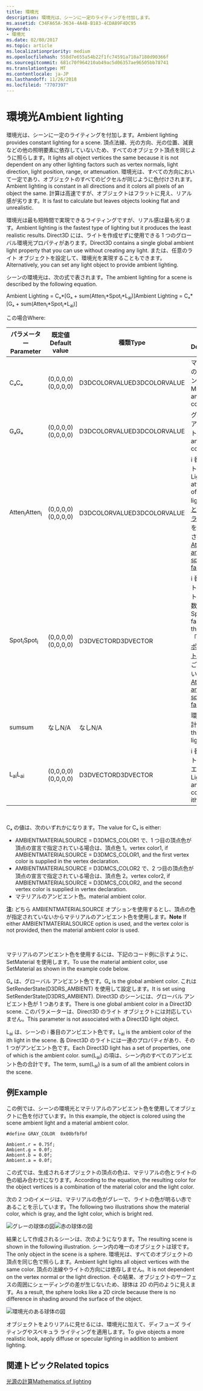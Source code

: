 ```yaml
---
title: 環境光
description: 環境光は、シーンに一定のライティングを付加します。
ms.assetid: C34FA65A-3634-4A4B-B183-4CDA89F4DC95
keywords:
- 環境光
ms.date: 02/08/2017
ms.topic: article
ms.localizationpriority: medium
ms.openlocfilehash: 558d7e655a54b22f1fc74591a718a7180d90366f
ms.sourcegitcommit: 681c70f964210ab49ac5d06357ae96505bb78741
ms.translationtype: MT
ms.contentlocale: ja-JP
ms.lasthandoff: 11/26/2018
ms.locfileid: "7707397"
---
```

# <a name="ambient-lighting"></a><span data-ttu-id="d5028-104">環境光</span><span class="sxs-lookup"><span data-stu-id="d5028-104">Ambient lighting</span></span>


<span data-ttu-id="d5028-105">環境光は、シーンに一定のライティングを付加します。</span><span class="sxs-lookup"><span data-stu-id="d5028-105">Ambient lighting provides constant lighting for a scene.</span></span> <span data-ttu-id="d5028-106">頂点法線、光の方向、光の位置、減衰などの他の照明要素に依存していないため、すべてのオブジェクト頂点を同じように照らします。</span><span class="sxs-lookup"><span data-stu-id="d5028-106">It lights all object vertices the same because it is not dependent on any other lighting factors such as vertex normals, light direction, light position, range, or attenuation.</span></span> <span data-ttu-id="d5028-107">環境光は、すべての方向において一定であり、オブジェクトのすべてのピクセルが同じように色付けされます。</span><span class="sxs-lookup"><span data-stu-id="d5028-107">Ambient lighting is constant in all directions and it colors all pixels of an object the same.</span></span> <span data-ttu-id="d5028-108">計算は高速ですが、オブジェクトはフラットに見え、リアル感が劣ります。</span><span class="sxs-lookup"><span data-stu-id="d5028-108">It is fast to calculate but leaves objects looking flat and unrealistic.</span></span>

<span data-ttu-id="d5028-109">環境光は最も短時間で実現できるライティングですが、リアル感は最も劣ります。</span><span class="sxs-lookup"><span data-stu-id="d5028-109">Ambient lighting is the fastest type of lighting but it produces the least realistic results.</span></span> <span data-ttu-id="d5028-110">Direct3D には、ライトを作成せずに使用できる 1 つのグローバル環境光プロパティがあります。</span><span class="sxs-lookup"><span data-stu-id="d5028-110">Direct3D contains a single global ambient light property that you can use without creating any light.</span></span> <span data-ttu-id="d5028-111">または、任意のライト オブジェクトを設定して、環境光を実現することもできます。</span><span class="sxs-lookup"><span data-stu-id="d5028-111">Alternatively, you can set any light object to provide ambient lighting.</span></span>

<span data-ttu-id="d5028-112">シーンの環境光は、次の式で表されます。</span><span class="sxs-lookup"><span data-stu-id="d5028-112">The ambient lighting for a scene is described by the following equation.</span></span>

<span data-ttu-id="d5028-113">Ambient Lighting = Cₐ\*\[Gₐ + sum(Atten<sub>i</sub>\*Spot<sub>i</sub>\*L<sub>ai</sub>)\]</span><span class="sxs-lookup"><span data-stu-id="d5028-113">Ambient Lighting = Cₐ\*\[Gₐ + sum(Atten<sub>i</sub>\*Spot<sub>i</sub>\*L<sub>ai</sub>)\]</span></span>

<span data-ttu-id="d5028-114">この場合</span><span class="sxs-lookup"><span data-stu-id="d5028-114">Where:</span></span>

| <span data-ttu-id="d5028-115">パラメーター</span><span class="sxs-lookup"><span data-stu-id="d5028-115">Parameter</span></span>         | <span data-ttu-id="d5028-116">既定値</span><span class="sxs-lookup"><span data-stu-id="d5028-116">Default value</span></span> | <span data-ttu-id="d5028-117">種類</span><span class="sxs-lookup"><span data-stu-id="d5028-117">Type</span></span>          | <span data-ttu-id="d5028-118">説明</span><span class="sxs-lookup"><span data-stu-id="d5028-118">Description</span></span>                                                                                                       |
|-------------------|---------------|---------------|-------------------------------------------------------------------------------------------------------------------|
| <span data-ttu-id="d5028-119">Cₐ</span><span class="sxs-lookup"><span data-stu-id="d5028-119">Cₐ</span></span>                | <span data-ttu-id="d5028-120">(0,0,0,0)</span><span class="sxs-lookup"><span data-stu-id="d5028-120">(0,0,0,0)</span></span>     | <span data-ttu-id="d5028-121">D3DCOLORVALUE</span><span class="sxs-lookup"><span data-stu-id="d5028-121">D3DCOLORVALUE</span></span> | <span data-ttu-id="d5028-122">マテリアルのアンビエント色</span><span class="sxs-lookup"><span data-stu-id="d5028-122">Material ambient color</span></span>                                                                                            |
| <span data-ttu-id="d5028-123">Gₐ</span><span class="sxs-lookup"><span data-stu-id="d5028-123">Gₐ</span></span>                | <span data-ttu-id="d5028-124">(0,0,0,0)</span><span class="sxs-lookup"><span data-stu-id="d5028-124">(0,0,0,0)</span></span>     | <span data-ttu-id="d5028-125">D3DCOLORVALUE</span><span class="sxs-lookup"><span data-stu-id="d5028-125">D3DCOLORVALUE</span></span> | <span data-ttu-id="d5028-126">グローバル アンビエント色</span><span class="sxs-lookup"><span data-stu-id="d5028-126">Global ambient color</span></span>                                                                                              |
| <span data-ttu-id="d5028-127">Atten<sub>i</sub></span><span class="sxs-lookup"><span data-stu-id="d5028-127">Atten<sub>i</sub></span></span> | <span data-ttu-id="d5028-128">(0,0,0,0)</span><span class="sxs-lookup"><span data-stu-id="d5028-128">(0,0,0,0)</span></span>     | <span data-ttu-id="d5028-129">D3DCOLORVALUE</span><span class="sxs-lookup"><span data-stu-id="d5028-129">D3DCOLORVALUE</span></span> | <span data-ttu-id="d5028-130">i 番目のライトの減衰。</span><span class="sxs-lookup"><span data-stu-id="d5028-130">Light attenuation of the ith light.</span></span> <span data-ttu-id="d5028-131">「[減衰とスポットライト係数](attenuation-and-spotlight-factor.md)」をご覧ください。</span><span class="sxs-lookup"><span data-stu-id="d5028-131">See [Attenuation and spotlight factor](attenuation-and-spotlight-factor.md).</span></span> |
| <span data-ttu-id="d5028-132">Spot<sub>i</sub></span><span class="sxs-lookup"><span data-stu-id="d5028-132">Spot<sub>i</sub></span></span>  | <span data-ttu-id="d5028-133">(0,0,0,0)</span><span class="sxs-lookup"><span data-stu-id="d5028-133">(0,0,0,0)</span></span>     | <span data-ttu-id="d5028-134">D3DVECTOR</span><span class="sxs-lookup"><span data-stu-id="d5028-134">D3DVECTOR</span></span>     | <span data-ttu-id="d5028-135">i 番目のライトのスポットライト係数。</span><span class="sxs-lookup"><span data-stu-id="d5028-135">Spotlight factor of the ith light.</span></span> <span data-ttu-id="d5028-136">「[減衰とスポットライト係数](attenuation-and-spotlight-factor.md)」をご覧ください。</span><span class="sxs-lookup"><span data-stu-id="d5028-136">See [Attenuation and spotlight factor](attenuation-and-spotlight-factor.md).</span></span>  |
| <span data-ttu-id="d5028-137">sum</span><span class="sxs-lookup"><span data-stu-id="d5028-137">sum</span></span>               | <span data-ttu-id="d5028-138">なし</span><span class="sxs-lookup"><span data-stu-id="d5028-138">N/A</span></span>           | <span data-ttu-id="d5028-139">なし</span><span class="sxs-lookup"><span data-stu-id="d5028-139">N/A</span></span>           | <span data-ttu-id="d5028-140">環境光の合計</span><span class="sxs-lookup"><span data-stu-id="d5028-140">Sum of the ambient light</span></span>                                                                                          |
| <span data-ttu-id="d5028-141">L<sub>ai</sub></span><span class="sxs-lookup"><span data-stu-id="d5028-141">L<sub>ai</sub></span></span>    | <span data-ttu-id="d5028-142">(0,0,0,0)</span><span class="sxs-lookup"><span data-stu-id="d5028-142">(0,0,0,0)</span></span>     | <span data-ttu-id="d5028-143">D3DVECTOR</span><span class="sxs-lookup"><span data-stu-id="d5028-143">D3DVECTOR</span></span>     | <span data-ttu-id="d5028-144">i 番目のライトのアンビエント色</span><span class="sxs-lookup"><span data-stu-id="d5028-144">Light ambient color of the ith light</span></span>                                                                              |

 

<span data-ttu-id="d5028-145">Cₐ の値は、次のいずれかになります。</span><span class="sxs-lookup"><span data-stu-id="d5028-145">The value for Cₐ is either:</span></span>

-   <span data-ttu-id="d5028-146">AMBIENTMATERIALSOURCE = D3DMCS\_COLOR1 で、1 つ目の頂点色が頂点の宣言で指定されている場合は、頂点色 1。</span><span class="sxs-lookup"><span data-stu-id="d5028-146">vertex color1, if AMBIENTMATERIALSOURCE = D3DMCS\_COLOR1, and the first vertex color is supplied in the vertex declaration.</span></span>
-   <span data-ttu-id="d5028-147">AMBIENTMATERIALSOURCE = D3DMCS\_COLOR2 で、2 つ目の頂点色が頂点の宣言で指定されている場合は、頂点色 2。</span><span class="sxs-lookup"><span data-stu-id="d5028-147">vertex color2, if AMBIENTMATERIALSOURCE = D3DMCS\_COLOR2, and the second vertex color is supplied in vertex declaration.</span></span>
-   <span data-ttu-id="d5028-148">マテリアルのアンビエント色。</span><span class="sxs-lookup"><span data-stu-id="d5028-148">material ambient color.</span></span>

<span data-ttu-id="d5028-149">**注:** どちら AMBIENTMATERIALSOURCE オプションを使用するとし、頂点の色が指定されていないからマテリアルのアンビエント色を使用します。</span><span class="sxs-lookup"><span data-stu-id="d5028-149">**Note** If either AMBIENTMATERIALSOURCE option is used, and the vertex color is not provided, then the material ambient color is used.</span></span>

 

<span data-ttu-id="d5028-150">マテリアルのアンビエント色を使用するには、下記のコード例に示すように、SetMaterial を使用します。</span><span class="sxs-lookup"><span data-stu-id="d5028-150">To use the material ambient color, use SetMaterial as shown in the example code below.</span></span>

<span data-ttu-id="d5028-151">Gₐ は、グローバル アンビエント色です。</span><span class="sxs-lookup"><span data-stu-id="d5028-151">Gₐ is the global ambient color.</span></span> <span data-ttu-id="d5028-152">これは SetRenderState(D3DRS\_AMBIENT) を使用して設定します。</span><span class="sxs-lookup"><span data-stu-id="d5028-152">It is set using SetRenderState(D3DRS\_AMBIENT).</span></span> <span data-ttu-id="d5028-153">Direct3D のシーンには、グローバル アンビエント色が 1 つあります。</span><span class="sxs-lookup"><span data-stu-id="d5028-153">There is one global ambient color in a Direct3D scene.</span></span> <span data-ttu-id="d5028-154">このパラメーターは、Direct3D のライト オブジェクトには対応していません。</span><span class="sxs-lookup"><span data-stu-id="d5028-154">This parameter is not associated with a Direct3D light object.</span></span>

<span data-ttu-id="d5028-155">L<sub>ai</sub> は、シーンの i 番目のアンビエント色です。</span><span class="sxs-lookup"><span data-stu-id="d5028-155">L<sub>ai</sub> is the ambient color of the ith light in the scene.</span></span> <span data-ttu-id="d5028-156">各 Direct3D のライトには一連のプロパティがあり、その 1 つがアンビエント色です。</span><span class="sxs-lookup"><span data-stu-id="d5028-156">Each Direct3D light has a set of properties, one of which is the ambient color.</span></span> <span data-ttu-id="d5028-157">sum(L<sub>ai</sub>) の項は、シーン内のすべてのアンビエント色の合計です。</span><span class="sxs-lookup"><span data-stu-id="d5028-157">The term, sum(L<sub>ai</sub>) is a sum of all the ambient colors in the scene.</span></span>

## <a name="span-idexamplespanspan-idexamplespanspan-idexamplespanexample"></a><span data-ttu-id="d5028-158"><span id="Example"></span><span id="example"></span><span id="EXAMPLE"></span>例</span><span class="sxs-lookup"><span data-stu-id="d5028-158"><span id="Example"></span><span id="example"></span><span id="EXAMPLE"></span>Example</span></span>


<span data-ttu-id="d5028-159">この例では、シーンの環境光とマテリアルのアンビエント色を使用してオブジェクトに色を付けています。</span><span class="sxs-lookup"><span data-stu-id="d5028-159">In this example, the object is colored using the scene ambient light and a material ambient color.</span></span>

```
#define GRAY_COLOR  0x00bfbfbf

Ambient.r = 0.75f;
Ambient.g = 0.0f;
Ambient.b = 0.0f;
Ambient.a = 0.0f;
```

<span data-ttu-id="d5028-160">この式では、生成されるオブジェクトの頂点の色は、マテリアルの色とライトの色の組み合わせになります。</span><span class="sxs-lookup"><span data-stu-id="d5028-160">According to the equation, the resulting color for the object vertices is a combination of the material color and the light color.</span></span>

<span data-ttu-id="d5028-161">次の 2 つのイメージは、マテリアルの色がグレーで、ライトの色が明るい赤であることを示しています。</span><span class="sxs-lookup"><span data-stu-id="d5028-161">The following two illustrations show the material color, which is gray, and the light color, which is bright red.</span></span>

![グレーの球体の図](images/amb1.jpg)![赤の球体の図](images/lightred.jpg)

<span data-ttu-id="d5028-164">結果として作成されるシーンは、次のようになります。</span><span class="sxs-lookup"><span data-stu-id="d5028-164">The resulting scene is shown in the following illustration.</span></span> <span data-ttu-id="d5028-165">シーン内の唯一のオブジェクトは球です。</span><span class="sxs-lookup"><span data-stu-id="d5028-165">The only object in the scene is a sphere.</span></span> <span data-ttu-id="d5028-166">環境光は、すべてのオブジェクトの頂点を同じ色で照らします。</span><span class="sxs-lookup"><span data-stu-id="d5028-166">Ambient light lights all object vertices with the same color.</span></span> <span data-ttu-id="d5028-167">頂点の法線やライトの方向には依存しません。</span><span class="sxs-lookup"><span data-stu-id="d5028-167">It is not dependent on the vertex normal or the light direction.</span></span> <span data-ttu-id="d5028-168">その結果、オブジェクトのサーフェスの周囲にシェーディングの差が生じないため、球体は 2D の円のように見えます。</span><span class="sxs-lookup"><span data-stu-id="d5028-168">As a result, the sphere looks like a 2D circle because there is no difference in shading around the surface of the object.</span></span>

![環境光のある球体の図](images/lighta.jpg)

<span data-ttu-id="d5028-170">オブジェクトをよりリアルに見せるには、環境光に加えて、ディフューズ ライティングやスペキュラ ライティングを適用します。</span><span class="sxs-lookup"><span data-stu-id="d5028-170">To give objects a more realistic look, apply diffuse or specular lighting in addition to ambient lighting.</span></span>

## <a name="span-idrelated-topicsspanrelated-topics"></a><span data-ttu-id="d5028-171"><span id="related-topics"></span>関連トピック</span><span class="sxs-lookup"><span data-stu-id="d5028-171"><span id="related-topics"></span>Related topics</span></span>


[<span data-ttu-id="d5028-172">光源の計算</span><span class="sxs-lookup"><span data-stu-id="d5028-172">Mathematics of lighting</span></span>](mathematics-of-lighting.md)

 

 




